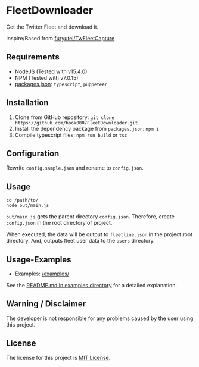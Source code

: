 # FleetDownloader

Get the Twitter Fleet and download it.

Inspire/Based from [furyutei/TwFleetCapture](https://github.com/furyutei/TwFleetCapture)

## Requirements

- NodeJS (Tested with v15.4.0)
- NPM (Tested with v7.0.15)
- [packages.json](packages.json): `typescript`, `puppeteer`

## Installation

1. Clone from GitHub repository: `git clone https://github.com/book000/FleetDownloader.git`
2. Install the dependency package from `packages.json`: `npm i`
3. Compile typescript files: `npm run build` or `tsc`

## Configuration

Rewrite `config.sample.json` and rename to `config.json`.

## Usage

```shell
cd /path/to/
node out/main.js
```

`out/main.js` gets the parent directory `config.json`. Therefore, create `config.json` in the root directory of project.

When executed, the data will be output to `fleetline.json` in the project root directory. And, outputs  fleet user data to the `users` directory.

## Usage-Examples

- Examples: [/examples/](examples/)

See the [README.md in examples directory](examples/README.md) for a detailed explanation.

## Warning / Disclaimer

The developer is not responsible for any problems caused by the user using this project.

## License

The license for this project is [MIT License](LICENSE).
